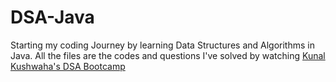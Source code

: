 # DSA-Java
Starting my coding Journey by learning Data Structures and Algorithms in Java.
All the files are the codes and questions I've solved by watching [Kunal Kushwaha's DSA Bootcamp](https://www.youtube.com/playlist?list=PL9gnSGHSqcnr_DxHsP7AW9ftq0AtAyYqJ)
